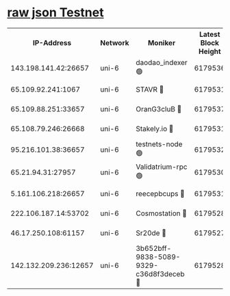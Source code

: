 [raw json Testnet](https://rpc-check.junot.stavr.tech/junot/rpc-junot-result.json)
=


<table><tr><th>IP-Address</th><th>Network</th><th>Moniker</th><th>Latest Block Height</th><th>Earliest Block Height</th><th>Catching Up</th><th>Tx Index</th><th>Voting Power</th><th>Scan Time</th></tr><tr><td>143.198.141.42:26657</td><td>uni-6</td><td>daodao_indexer 🟢</td><td>6179536</td><td>1</td><td>False</td><td>off</td><td>0</td><td>2023-12-18T09:16:31.295506411UTC</td></tr><tr><td>65.109.92.241:1067</td><td>uni-6</td><td>STAVR 🔴</td><td>6179531</td><td>1138541</td><td>False</td><td>on</td><td>6047</td><td>2023-12-18T09:16:18.773937686UTC</td></tr><tr><td>65.109.88.251:33657</td><td>uni-6</td><td>OranG3cluB 🔴</td><td>6179537</td><td>1138541</td><td>False</td><td>on</td><td>11</td><td>2023-12-18T09:16:35.728272179UTC</td></tr><tr><td>65.108.79.246:26668</td><td>uni-6</td><td>Stakely.io 🔴</td><td>6179531</td><td>1570872</td><td>False</td><td>on</td><td>1261202</td><td>2023-12-18T09:16:19.788110808UTC</td></tr><tr><td>95.216.101.38:36657</td><td>uni-6</td><td>testnets-node 🟢</td><td>6179532</td><td>1615130</td><td>False</td><td>on</td><td>0</td><td>2023-12-18T09:16:22.222871052UTC</td></tr><tr><td>65.21.94.31:27957</td><td>uni-6</td><td>Validatrium-rpc 🟢</td><td>6179530</td><td>2943363</td><td>False</td><td>on</td><td>0</td><td>2023-12-18T09:16:14.383233156UTC</td></tr><tr><td>5.161.106.218:26657</td><td>uni-6</td><td>reecepbcups 🔴</td><td>6179531</td><td>4468422</td><td>False</td><td>on</td><td>105015</td><td>2023-12-18T09:16:19.434330076UTC</td></tr><tr><td>222.106.187.14:53702</td><td>uni-6</td><td>Cosmostation 🔴</td><td>6179528</td><td>5344501</td><td>False</td><td>on</td><td>110003</td><td>2023-12-18T09:16:11.972278143UTC</td></tr><tr><td>46.17.250.108:61157</td><td>uni-6</td><td>Sr20de 🔴</td><td>6179527</td><td>5727371</td><td>False</td><td>on</td><td>28</td><td>2023-12-18T09:16:06.148404981UTC</td></tr><tr><td>142.132.209.236:12657</td><td>uni-6</td><td>3b652bff-9838-5089-9329-c36d8f3deceb 🔴</td><td>6179528</td><td>6171280</td><td>False</td><td>on</td><td>157563</td><td>2023-12-18T09:16:10.574818312UTC</td></tr></table>